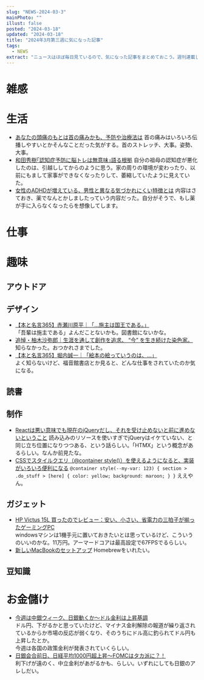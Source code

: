 ```yaml
---
slug: "NEWS-2024-03-3"
mainPhoto: ""
illust: false
posted: "2024-03-18"
updated: "2024-03-18"
title: "2024年3月第三週に気になった記事"
tags:
  - NEWS
extract: "ニュースはほぼ毎日見ているので、気になった記事をまとめておこう。週刊連載したい。"
---
```


# 雑感

# 生活

- [あなたの頭痛のもとは首の痛みかも、予防や治療法は](https://natgeo.nikkeibp.co.jp/atcl/news/24/030800138/?P=3) 
  首の痛みはいろいろ伝播しやすいとかそんなことだった気がする。首のストレッチ、大事。姿勢、大事。
- [和田秀樹｢認知症予防に脳トレは無意味｣語る根拠](https://toyokeizai.net/articles/-/737364?page=5) 
  自分の祖母の認知症が悪化したのは、引越ししてからのように思う。家の周りの環境が変わったり、以前にもまして家事ができなくなったりして、萎縮していたように見えていた。
- [女性のADHDが増えている、男性と異なる気づかれにくい特徴とは](https://natgeo.nikkeibp.co.jp/atcl/news/24/011800031/?P=3) 
  内容はさておき、薬でなんとかしましたっていう内容だった。自分がそうで、もし薬が手に入らなくなったらを想像してします。

# 仕事

# 趣味

## アウトドア

## デザイン

- [【本と名言365】赤瀬川原平｜「…施主は国王である。」](https://casabrutus.com/categories/culture/399680)  
  「吾輩は施主である」よんだことないかも。図書館にないかな。
- [追悼・柚木沙弥郎｜生涯を通して創作を追求、 “今” を生き続けた染色家。](https://casabrutus.com/categories/design/398894) 
  知らなかった。おつかれさまでした。
- [【本と名言365】堀内誠一｜「絵本の絵っていうのは、…」](https://casabrutus.com/categories/culture/399723)  
  よく知らないけど、福音館書店とか見ると、どんな仕事をされていたのか気になる。

## 読書

## 制作

- [Reactは悪い意味でも現在のjQueryだし、それを受け止めないと前に進めないということ](https://zenn.dev/otowa/articles/9b3ce6246d4669) 
  読み込みのリソースを使いすぎでjQueryはイケていない、と同じ立ち位置になりつつある、という話らしい。「HTMX」という概念があるらしい。なんか前見たな。
- [CSSでスタイルクエリ（@container style()）を使えるようになると、実装がいろいろ便利になる](https://coliss.com/articles/build-websites/operation/css/superpowered-container-style-queries.html) 
  `
  @container style(--my-var: 123) {
  section > .do_stuff > [here] {
    color: yellow;
    background: maroon;
  }
  }
  `
  ええやん。

## ガジェット

- [HP Victus 15L 買ったのでレビュー：安い、小さい、省電力の三拍子が揃ったゲーミングPC](https://chimolog.co/bto-hp-victus-15l/)  
  windowsマシンは1機手元に置いておきたいとは思っているけど、こういうのいいのかな。11万円。アーマードコアは最高設定で67FPSでるらしい。
- [新しいMacBookのセットアップ](https://zenn.dev/miyasic/articles/81f5fe3e3b060c) 
  Homebrewをいれたい。

## 豆知識

# お金儲け

- [今週は中銀ウィーク、日銀動くか～ドル金利は上昇基調](http://hiroko.yutaka-shoji.co.jp/2024/03/blog-post_18.html)  
  ドル円、下がるかと思っていたけど、マイナス金利解除の報道が繰り返されているからか市場の反応が弱くなり、そのうちにドル高に釣られてドル円も上昇したとか。  
  今週は各国の政策金利が発表されていくらしい。
- [日銀会合前日、日経平均1000円超上昇～FOMCはタカ派に？！](http://hiroko.yutaka-shoji.co.jp/2024/03/1000fomc.html)  
  利下げが遠のく、中立金利があがるかも、らしい。いずれにしても日銀のアレしだい。
